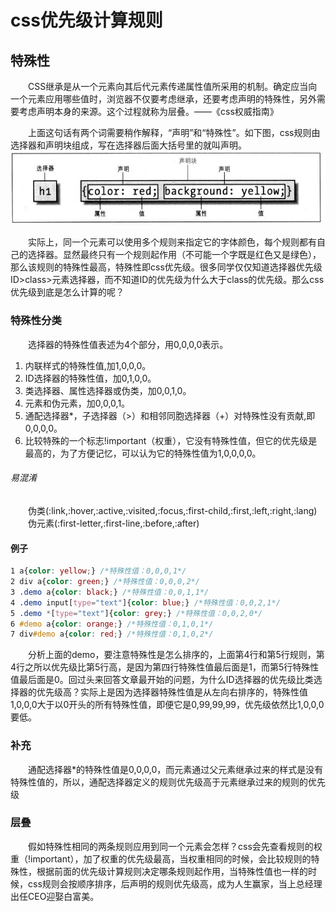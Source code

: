 # css优先级计算规则
## 特殊性
&#8194;&#8194;&#8194;&#8194;CSS继承是从一个元素向其后代元素传递属性值所采用的机制。确定应当向一个元素应用哪些值时，浏览器不仅要考虑继承，还要考虑声明的特殊性，另外需要考虑声明本身的来源。这个过程就称为层叠。——《css权威指南》  

&#8194;&#8194;&#8194;&#8194;上面这句话有两个词需要稍作解释，“声明”和“特殊性”。如下图，css规则由选择器和声明块组成，写在选择器后面大括号里的就叫声明。   
![alt text](./demo.jpg)  

&#8194;&#8194;&#8194;&#8194;实际上，同一个元素可以使用多个规则来指定它的字体颜色，每个规则都有自己的选择器。显然最终只有一个规则起作用（不可能一个字既是红色又是绿色），那么该规则的特殊性最高，特殊性即css优先级。很多同学仅仅知道选择器优先级ID>class>元素选择器，而不知道ID的优先级为什么大于class的优先级。那么css优先级到底是怎么计算的呢？   
### 特殊性分类    
&#8194;&#8194;&#8194;&#8194;选择器的特殊性值表述为4个部分，用0,0,0,0表示。
1. 内联样式的特殊性值,加1,0,0,0。    
2. ID选择器的特殊性值，加0,1,0,0。  
3. 类选择器、属性选择器或伪类，加0,0,1,0。   
4. 元素和伪元素，加0,0,0,1。
5. 通配选择器*，子选择器（>）和相邻同胞选择器（+）对特殊性没有贡献,即0,0,0,0。
6. 比较特殊的一个标志!important（权重），它没有特殊性值，但它的优先级是最高的，为了方便记忆，可以认为它的特殊性值为1,0,0,0,0。

###### 易混淆    
&#8194;&#8194;&#8194;&#8194;伪类(:link,:hover,:active,:visited,:focus,:first-child,:first,:left,:right,:lang)    
&#8194;&#8194;&#8194;&#8194;伪元素(:first-letter,:first-line,:before,:after)
#### 例子    
```css
1 a{color: yellow;} /*特殊性值：0,0,0,1*/
2 div a{color: green;} /*特殊性值：0,0,0,2*/
3 .demo a{color: black;} /*特殊性值：0,0,1,1*/
4 .demo input[type="text"]{color: blue;} /*特殊性值：0,0,2,1*/
5 .demo *[type="text"]{color: grey;} /*特殊性值：0,0,2,0*/
6 #demo a{color: orange;} /*特殊性值：0,1,0,1*/
7 div#demo a{color: red;} /*特殊性值：0,1,0,2*/
```    
&#8194;&#8194;&#8194;&#8194;分析上面的demo，要注意特殊性是怎么排序的，上面第4行和第5行规则，第4行之所以优先级比第5行高，是因为第四行特殊性值最后面是1，而第5行特殊性值最后面是0。回过头来回答文章最开始的问题，为什么ID选择器的优先级比类选择器的优先级高？实际上是因为选择器特殊性值是从左向右排序的，特殊性值1,0,0,0大于以0开头的所有特殊性值，即便它是0,99,99,99，优先级依然比1,0,0,0要低。     

### 补充
&#8194;&#8194;&#8194;&#8194;通配选择器*的特殊性值是0,0,0,0，而元素通过父元素继承过来的样式是没有特殊性值的，所以，通配选择器定义的规则优先级高于元素继承过来的规则的优先级

### 层叠

&#8194;&#8194;&#8194;&#8194;假如特殊性相同的两条规则应用到同一个元素会怎样？css会先查看规则的权重（!important），加了权重的优先级最高，当权重相同的时候，会比较规则的特殊性，根据前面的优先级计算规则决定哪条规则起作用，当特殊性值也一样的时候，css规则会按顺序排序，后声明的规则优先级高，成为人生赢家，当上总经理出任CEO迎娶白富美。
